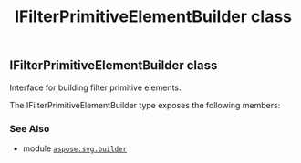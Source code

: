﻿---
title: IFilterPrimitiveElementBuilder class
second_title: Aspose.SVG for Python via .NET API References
description: 
type: docs
weight: 240
url: /python-net/aspose.svg.builder/ifilterprimitiveelementbuilder/
is_root: false
---

## IFilterPrimitiveElementBuilder class

Interface for building filter primitive elements.



The IFilterPrimitiveElementBuilder type exposes the following members:


### See Also
* module [`aspose.svg.builder`](..)

